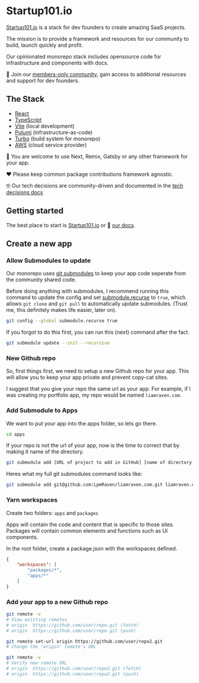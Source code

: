 # Startup101.io
[Startup101.io](https://startup101.io/) is a stack for dev founders to create amazing SaaS projects.

The mission is to provide a framework and resources for our community to build, launch quickly and profit.

Our opinionated monorepo stack includes opensource code for infrastructure and components with docs.

💎 Join our [members-only community](https://startup101.io/), gain access to additional resources and support for dev founders.

## The Stack

- [React](https://react.dev/)
- [TypeScript](https://www.typescriptlang.org/)
- [Vite](https://vitejs.dev/) (local development)
- [Pulumi](https://www.pulumi.com/) (infrastructure-as-code)
- [Turbo](https://turbo.build/) (build system for monorepo)
- [AWS](https://aws.amazon.com/) (cloud service provider)

🚀 You are welcome to use Next, Remix, Gatsby or any other framework for your app.

❤️ Please keep common package contributions framework agnostic.

🤓 Our tech decisions are community-driven and documented in the [tech decisions docs](https://startup101.io/docs/)

## Getting started

The best place to start is [Startup101.io](https://startup101.io/) or 📖 [our docs](https://startup101.io/docs/).


## Create a new app


### Allow Submodules to update

Our monorepo uses [git submodules](https://git-scm.com/book/en/v2/Git-Tools-Submodules) to keep your app code seperate from the community shared code.

Before doing anything with submodules, I recommend running this command to update the config and set [submodule.recurse](https://blog.bitsrc.io/how-to-utilize-submodules-within-git-repos-5dfdd1c62d09#:~:text=config%20and%20set-,submodule.recurse,-to%20true%2C%20which) to `true`, which allows `git clone` and `git pull` to automatically update submodules. (Trust me, this definitely makes life easier, later on).

```bash
git config --global submodule.recurse true
```

If you forgot to do this first, you can run this (next) command after the fact.

```bash
git submodule update --init --recursive
```

### New Github repo

So, first things first, we need to setup a new Github repo for your app. This will allow you to keep your app private and prevent copy-cat sites.

I suggest that you give your repo the same url as your app. For example, if I was creating my portfolio app, my repo would be named `liamraven.com`.

### Add Submodule to Apps

We want to put your app into the apps folder, so lets go there.

```bash
cd apps
```

If your repo is not the url of your app, now is the time to correct that by making it name of the directory.

```bash
git submodule add [URL of project to add in GitHub] [name of directory you want to see in the project]
```

Heres what my full git submodules command looks like:

```bash
git submodule add git@github.com:LpmRaven/liamraven.com.git liamraven.com
```

### Yarn workspaces

Create two folders: `apps` and `packages`

Apps will contain the code and content that is specific to those sites.
Packages will contain common elements and functions such as UI components.

In the root folder, create a package.json with the workspaces defined.
```json
{
    "workspaces": [
        "packages/*",
        "apps/*"
    ]
}
```


### Add your app to a new Github repo

```bash
git remote -v
# View existing remotes
# origin  https://github.com/user/repo.git (fetch)
# origin  https://github.com/user/repo.git (push)

git remote set-url origin https://github.com/user/repo2.git
# Change the 'origin' remote's URL

git remote -v
# Verify new remote URL
# origin  https://github.com/user/repo2.git (fetch)
# origin  https://github.com/user/repo2.git (push)
```

